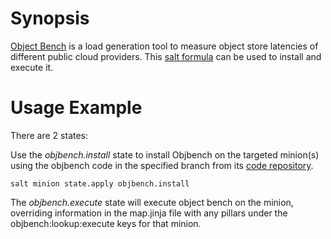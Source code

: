 # Synopsis
[Object Bench](https://github.com/bigbitbus/objectbench) is a load generation tool to measure object store latencies of different public cloud providers. This [salt formula](https://docs.saltstack.com/en/latest/topics/development/conventions/formulas.html) can be used to install and execute it.
# Usage Example

There are 2 states:

Use the _objbench.install_ state to install Objbench on the targeted minion(s) using the objbench code in the specified branch from its [code repository](https://github.com/bigbitbus/objectbench).
```
salt minion state.apply objbench.install
```

The _objbench.execute_ state will execute object bench on the minion, overriding information in the map.jinja file with any pillars under the objbench:lookup:execute keys for that minion.
